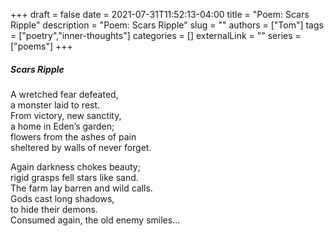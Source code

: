 +++ 
draft = false
date = 2021-07-31T11:52:13-04:00
title = "Poem: Scars Ripple"
description = "Poem: Scars Ripple"
slug = ""
authors = ["Tom"]
tags = ["poetry","inner-thoughts"]
categories = []
externalLink = ""
series = ["poems"]
+++

##### Scars Ripple

A wretched fear defeated,  
a monster laid to rest.  
From victory, new sanctity,  
a home in Eden’s garden;  
flowers from the ashes of pain  
sheltered by walls of never forget.  

Again darkness chokes beauty;  
rigid grasps fell stars like sand.  
The farm lay barren and wild calls.  
Gods cast long shadows,  
to hide their demons.  
Consumed again, the old enemy smiles...  
